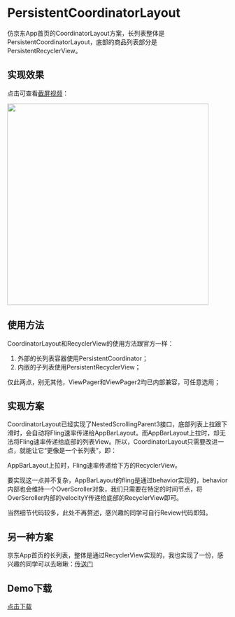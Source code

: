 # PersistentCoordinatorLayout
仿京东App首页的CoordinatorLayout方案，长列表整体是PersistentCoordinatorLayout，底部的商品列表部分是PersistentRecyclerView。

## 实现效果
点击可查看[截屏视频](http://sistone.top/capture/video.html?content=PersistentCoordinatorLayout)：

<a href="http://sistone.top/capture/video.html?content=PersistentCoordinatorLayout">
    <img src="https://stone225.oss-cn-hangzhou.aliyuncs.com/jingdong.jpg" width="460"/>
</a>

## 使用方法
CoordinatorLayout和RecyclerView的使用方法跟官方一样：
1. 外部的长列表容器使用PersistentCoordinator；
2. 内嵌的子列表使用PersistentRecyclerView；

仅此两点，别无其他，ViewPager和ViewPager2均已内部兼容，可任意选用；

## 实现方案
CoordinatorLayout已经实现了NestedScrollingParent3接口，底部列表上拉跟下滑时，会自动将Fling速率传递给AppBarLayout。而AppBarLayout上拉时，却无法将Fling速率传递给底部的列表View。所以，CoordinatorLayout只需要改进一点，就能让它“更像是一个长列表”，即：

AppBarLayout上拉时，Fling速率传递给下方的RecyclerView。

要实现这一点并不复杂，AppBarLayout的fling是通过behavior实现的，behavior内部也会维持一个OverScroller对象，我们只需要在特定的时间节点，将OverScroller内部的velocityY传递给底部的RecyclerView即可。

当然细节代码较多，此处不再赘述，感兴趣的同学可自行Review代码即知。

## 另一种方案
京东App首页的长列表，整体是通过RecyclerView实现的，我也实现了一份，感兴趣的同学可以去瞅瞅：[传送门](https://github.com/xmuSistone/PersistentRecyclerView)

## Demo下载
[点击下载](https://github.com/xmuSistone/PersistentCoordinatorLayout/blob/master/app-release.apk?raw=true)

